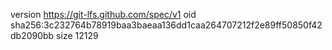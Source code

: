 version https://git-lfs.github.com/spec/v1
oid sha256:3c232764b78919baa3baeaa136dd1caa264707212f2e89ff50850f42db2090bb
size 12129
